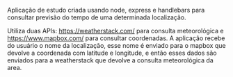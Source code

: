 Aplicação de estudo criada usando node, express e handlebars para consultar previsão do tempo de uma determinada localização.

Utiliza duas APIs: https://weatherstack.com/ para consulta meteorológica e https://www.mapbox.com/ para consultar coordenadas. A aplicação recebe do usuário o nome da localização,
esse nome é enviado para o mapbox que devolve a coordenada com latitude e longitude, e então esses dados são enviados para a weatherstack que devolve a consulta meteorológica da area.
